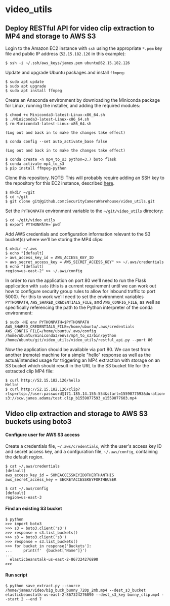 # video_utils

## Deploy RESTful API for video clip extraction to MP4 and storage to AWS S3

Login to the Amazon EC2 instance with `ssh` using the appropriate `*.pem` key file 
and public IP address (`52.15.182.126` in this example):
```
$ ssh -i ~/.ssh/aws_keys/james.pem ubuntu@52.15.182.126
```

Update and upgrade Ubuntu packages and install `ffmpeg`:
```
$ sudo apt update
$ sudo apt upgrade
$ sudo apt install ffmpeg
```

Create an Anaconda environment by downloading the Miniconda package for Linux, 
running the installer, and adding the required modules:
```
$ chmod +x Miniconda3-latest-Linux-x86_64.sh
$ ./Miniconda3-latest-Linux-x86_64.sh
$ rm Miniconda3-latest-Linux-x86_64.sh

(Log out and back in to make the changes take effect)

$ conda config --set auto_activate_base false

(Log out and back in to make the changes take effect)

$ conda create -n mp4_to_s3 python=3.7 boto flask
$ conda activate mp4_to_s3
$ pip install ffmpeg-python
```

Clone this repository. NOTE: This will probably require adding an SSH key to the 
repository for this EC2 instance, described 
[here](https://help.github.com/en/articles/generating-a-new-ssh-key-and-adding-it-to-the-ssh-agent).
```
$ mkdir ~/git
$ cd ~/git
$ git clone git@github.com:SecurityCameraWarehouse/video_utils.git
```

Set the `PYTHONPATH` environment variable to the `~/git/video_utils` directory:
```
$ cd ~/git/video_utils
$ export PYTHONPATH=`pwd`
```

Add AWS credentials and configuration information relevant to the S3 bucket(s) 
where we'll be storing the MP4 clips:
```
$ mkdir ~/.aws
$ echo "[default]
> aws_access_key_id = AWS_ACCESS_KEY_ID
> aws_secret_access_key = AWS_SECRET_ACCESS_KEY" >> ~/.aws/credentials
$ echo "[default]
region=us-east-2" >> ~/.aws/config
```

In order to run the application on port 80 we'll need to run the Flask application 
with `sudo` (this is a current requirement until we can work out how to configure 
security group rules to allow for inbound traffic to port 5000). For this to work
we'll need to set the environment variables `PYTHONPATH`, `AWS_SHARED_CREDENTIALS_FILE`, 
and `AWS_CONFIG_FILE`, as well as specifically referencing the path to the Python 
interpreter of the conda environment:
```
$ sudo -HE env PYTHONPATH=$PYTHONPATH AWS_SHARED_CREDENTIALS_FILE=/home/ubuntu/.aws/credentials AWS_CONFIG_FILE=/home/ubuntu/.aws/config /home/ubuntu/miniconda3/envs/mp4_to_s3/bin/python /home/ubuntu/git/video_utils/video_utils/restful_api.py --port 80
```

Now the application should be available via port 80. We can test from another 
(remote) machine for a simple "hello" response as well as the actual/intended usage 
for triggering an MP4 extraction with storage on an S3 bucket which should result 
in the URL to the S3 bucket file for the extracted clip MP4 file: 
```
$ curl http://52.15.182.126/hello
Hello!
$ curl http://52.15.182.126/clip?rtsp=rtsp://user:password@171.185.14.155:554&start=1559077593&duration=10&bucket=scw.james.adams&prefix=test
s3://scw.james.adams/test.clip_b1559077593_e1559077603.mp4
```



## Video clip extraction and storage to AWS S3 buckets using boto3

#### Configure user for AWS S3 access
Create a credentials file, `~/.aws/credentials`, with the user's access key ID 
and secret access key, and a confguration file, `~/.aws/config`, containing the 
default region.

```
$ cat ~/.aws/credentials
[default]
aws_access_key_id = SOMEACCESSKEYIDOTHERTHANTHIS
aws_secret_access_key = SECRETACCESSKEYFORTHEUSER

$ cat ~/.aws/config 
[default]
region=us-east-3

```

#### Find an existing S3 bucket
```
$ python
>>> import boto3
>>> s3 = boto3.client('s3')
>>> response = s3.list_buckets()
>>> s3 = boto3.client('s3')
>>> response = s3.list_buckets()
>>> for bucket in response['Buckets']:
...     print(f'  {bucket["Name"]}')
... 
  elasticbeanstalk-us-east-2-867324276890
>>>
```
#### Run script
```
$ python save_extract.py --source /home/james/video/big_buck_bunny_720p_2mb.mp4 --dest_s3_bucket elasticbeanstalk-us-east-2-867324276890 --dest_s3_key bunny_clip.mp4 --start 2 --end 7
```
